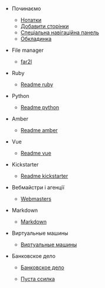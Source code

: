 - Починаємо

  - [Нотатки](notes.md)
  - [Добавити сторінки](more-pages.md)
  - [Спеціальна навігаційна панель](custom-navbar.md)
  - [Обкладинка](cover.md)
  


- File manager

  - [far2l](/filemanager/far2l.md)


- Ruby

  - [Readme ruby](/ruby/Readme)

- Python

  - [Readme python](/python/Readme)  

- Amber

  - [Readme amber](/amber/Readme)       

- Vue

  - [Readme vue](/vue/Readme)    

- Kickstarter

  - [Readme kickstarter](/kickstarter/Readme)   

- Вебмайстри і агенції

  - [Webmasters](/webmasters/webmasters.md)

- Markdown

  - [Markdown](/markdown/markdown.md)

- Виртуальные машины

  - [Виртуальные машины](/virtualbox/virtualbox.md)

- Банковское дело

  - [Банковское дело](/bank/bank.md)

   - [Пуста ссилка](/bank/)